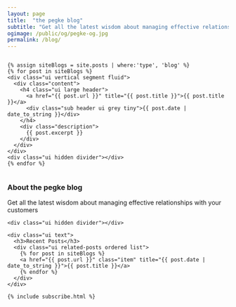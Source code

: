 ```yaml
---
layout: page
title:  "the pegke blog"
subtitle: "Get all the latest wisdom about managing effective relationships with your customers"
ogimage: /public/og/pegke-og.jpg
permalink: /blog/
---
```


<div class="ui grid stackable">
  <div class="eleven wide column">

    {% assign siteBlogs = site.posts | where:'type', 'blog' %}
    {% for post in siteBlogs %}
    <div class="ui vertical segment fluid">
      <div class="content">
        <h4 class="ui large header">
          <a href="{{ post.url }}" title="{{ post.title }}">{{ post.title }}</a>
          <div class="sub header ui grey tiny">{{ post.date | date_to_string }}</div>
        </h4>
        <div class="description">
          {{ post.excerpt }}
        </div>
      </div>
    </div>
    <div class="ui hidden divider"></div>
    {% endfor %}
  </div>
  <div class="five wide column segment">
    <div class="ui text">
      <h3>About the pegke blog</h3>
      <p>
        Get all the latest wisdom about managing effective relationships with your customers
      </p>
    </div>

    <div class="ui hidden divider"></div>

    <div class="ui text">
      <h3>Recent Posts</h3>
      <div class="ui related-posts ordered list">
        {% for post in siteBlogs %}
        <a href="{{ post.url }}" class="item" title="{{ post.date | date_to_string }}">{{ post.title }}</a>
        {% endfor %}
      </div>
    </div>

    {% include subscribe.html %}


  </div>
</div>

